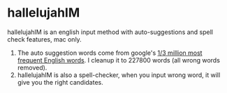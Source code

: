 hallelujahIM
============

hallelujahIM is  an english input method with auto-suggestions and spell check features, mac only.

1. The auto suggestion words come from google's  [1/3 million most frequent English words](http://norvig.com/ngrams/count_1w.txt). I cleanup it to 227800 words (all wrong words removed).
2. hallelujahIM is also a spell-checker, when you input wrong word, it will give you the right candidates.
